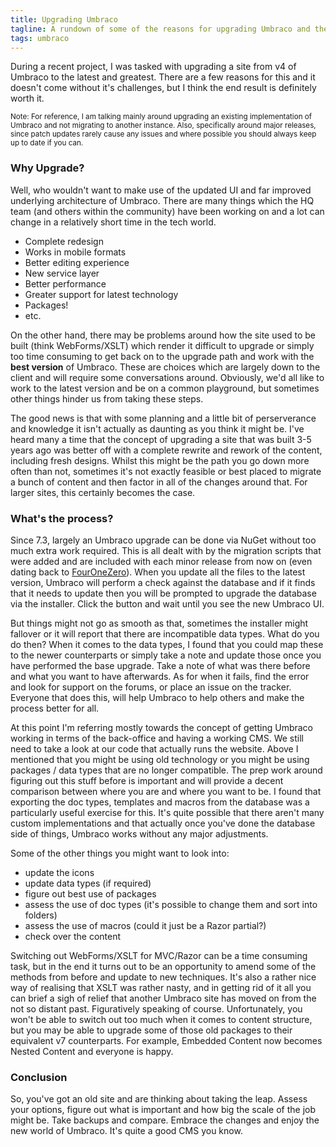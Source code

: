 ```yaml
---
title: Upgrading Umbraco
tagline: A rundown of some of the reasons for upgrading Umbraco and the challenges faced.
tags: umbraco
---
```


During a recent project, I was tasked with upgrading a site from v4 of Umbraco to the latest and greatest. There are a few reasons for this and it doesn't come without it's challenges, but I think the end result is definitely worth it.

<sub>
Note: For reference, I am talking mainly around upgrading an existing implementation of Umbraco and not migrating to another instance. Also, specifically around major releases, since patch updates rarely cause any issues and where possible you should always keep up to date if you can.
</sub>

### Why Upgrade?

Well, who wouldn't want to make use of the updated UI and far improved underlying architecture of Umbraco. There are many things which the HQ team (and others within the community) have been working on and a lot can change in a relatively short time in the tech world.

- Complete redesign
- Works in mobile formats
- Better editing experience
- New service layer
- Better performance
- Greater support for latest technology
- Packages!
- etc.

On the other hand, there may be problems around how the site used to be built (think WebForms/XSLT) which render it difficult to upgrade or simply too time consuming to get back on to the upgrade path and work with the **best version** of Umbraco. These are choices which are largely down to the client and will require some conversations around. Obviously, we'd all like to work to the latest version and be on a common playground, but sometimes other things hinder us from taking these steps.

The good news is that with some planning and a little bit of perserverance and knowledge it isn't actually as daunting as you think it might be. I've heard many a time that the concept of upgrading a site that was built 3-5 years ago was better off with a complete rewrite and rework of the content, including fresh designs. Whilst this might be the path you go down more often than not, sometimes it's not exactly feasible or best placed to migrate a bunch of content and then factor in all of the changes around that. For larger sites, this certainly becomes the case.

### What's the process?

Since 7.3, largely an Umbraco upgrade can be done via NuGet without too much extra work required. This is all dealt with by the migration scripts that were added and are included with each minor release from now on (even dating back to [FourOneZero](https://github.com/umbraco/Umbraco-CMS/tree/dev-v7/src/Umbraco.Core/Persistence/Migrations/Upgrades/TargetVersionFourOneZero)). When you update all the files to the latest version, Umbraco will perform a check against the database and if it finds that it needs to update then you will be prompted to upgrade the database via the installer. Click the button and wait until you see the new Umbraco UI.

But things might not go as smooth as that, sometimes the installer might fallover or it will report that there are incompatible data types. What do you do then? When it comes to the data types, I found that you could map these to the newer counterparts or simply take a note and update those once you have performed the base upgrade. Take a note of what was there before and what you want to have afterwards. As for when it fails, find the error and look for support on the forums, or place an issue on the tracker. Everyone that does this, will help Umbraco to help others and make the process better for all.

At this point I'm referring mostly towards the concept of getting Umbraco working in terms of the back-office and having a working CMS. We still need to take a look at our code that actually runs the website. Above I mentioned that you might be using old technology or you might be using packages / data types that are no longer compatible. The prep work around figuring out this stuff before is important and will provide a decent comparison between where you are and where you want to be. I found that exporting the doc types, templates and macros from the database was a particularly useful exercise for this. It's quite possible that there aren't many custom implementations and that actually once you've done the database side of things, Umbraco works without any major adjustments.

Some of the other things you might want to look into:

- update the icons
- update data types (if required)
- figure out best use of packages
- assess the use of doc types (it's possible to change them and sort into folders)
- assess the use of macros (could it just be a Razor partial?)
- check over the content

Switching out WebForms/XSLT for MVC/Razor can be a time consuming task, but in the end it turns out to be an opportunity to amend some of the methods from before and update to new techniques. It's also a rather nice way of realising that XSLT was rather nasty, and in getting rid of it all you can brief a sigh of relief that another Umbraco site has moved on from the not so distant past. Figuratively speaking of course. Unfortunately, you won't be able to switch out too much when it comes to content structure, but you may be able to upgrade some of those old packages to their equivalent v7 counterparts. For example, Embedded Content now becomes Nested Content and everyone is happy.

### Conclusion

So, you've got an old site and are thinking about taking the leap. Assess your options, figure out what is important and how big the scale of the job might be. Take backups and compare. Embrace the changes and enjoy the new world of Umbraco. It's quite a good CMS you know.
